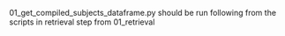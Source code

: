 01_get_compiled_subjects_dataframe.py should be run following from the scripts in retrieval step from 01_retrieval